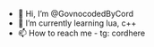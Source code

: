 - 👋 Hi, I’m @GovnocodedByCord
- 🌱 I’m currently learning lua, с++
- 📫 How to reach me - tg: cordhere

<!---
GovnocodedByCord/GovnocodedByCord is a ✨ special ✨ repository because its `README.md` (this file) appears on your GitHub profile.
You can click the Preview link to take a look at your changes.
--->

